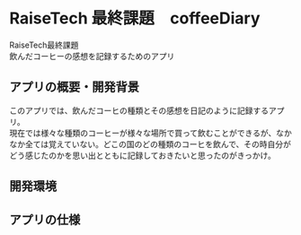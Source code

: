 # RaiseTech 最終課題　coffeeDiary
RaiseTech最終課題  
飲んだコーヒーの感想を記録するためのアプリ

## アプリの概要・開発背景
このアプリでは、飲んだコーヒの種類とその感想を日記のように記録するアプリ。  
現在では様々な種類のコーヒーが様々な場所で買って飲むことができるが、なかなか全ては覚えていない。どこの国のどの種類のコーヒを飲んで、その時自分がどう感じたのかを思い出とともに記録しておきたいと思ったのがきっかけ。

## 開発環境

## アプリの仕様


